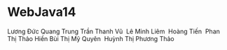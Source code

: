 # WebJava14
Lương Đức Quang Trung  Trần Thanh Vũ   Lê Minh Liêm   Hoàng Tiến   Phan Thị Thảo Hiền  Bùi Thị Mỹ Quyên   Huỳnh Thị Phương Thảo 
